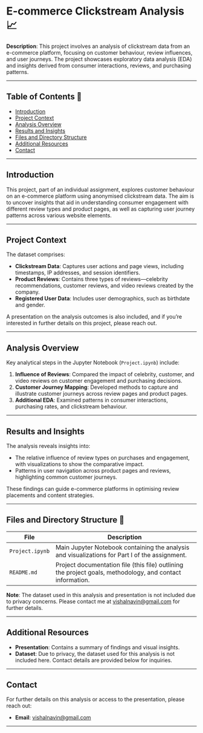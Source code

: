 # E-commerce Clickstream Analysis 📈

**Description**: This project involves an analysis of clickstream data from an e-commerce platform, focusing on customer behaviour, review influences, and user journeys. The project showcases exploratory data analysis (EDA) and insights derived from consumer interactions, reviews, and purchasing patterns.

---

## Table of Contents 📑

- [Introduction](#introduction)
- [Project Context](#project-context)
- [Analysis Overview](#analysis-overview)
- [Results and Insights](#results-and-insights)
- [Files and Directory Structure](#files-and-directory-structure)
- [Additional Resources](#additional-resources)
- [Contact](#contact)

---

## Introduction

This project, part of an individual assignment, explores customer behaviour on an e-commerce platform using anonymised clickstream data. The aim is to uncover insights that aid in understanding consumer engagement with different review types and product pages, as well as capturing user journey patterns across various website elements.

---

## Project Context

The dataset comprises:

- **Clickstream Data**: Captures user actions and page views, including timestamps, IP addresses, and session identifiers.
- **Product Reviews**: Contains three types of reviews—celebrity recommendations, customer reviews, and video reviews created by the company.
- **Registered User Data**: Includes user demographics, such as birthdate and gender.

A presentation on the analysis outcomes is also included, and if you’re interested in further details on this project, please reach out.

---

## Analysis Overview

Key analytical steps in the Jupyter Notebook (`Project.ipynb`) include:

1. **Influence of Reviews**: Compared the impact of celebrity, customer, and video reviews on customer engagement and purchasing decisions.
2. **Customer Journey Mapping**: Developed methods to capture and illustrate customer journeys across review pages and product pages.
3. **Additional EDA**: Examined patterns in consumer interactions, purchasing rates, and clickstream behaviour.

---

## Results and Insights

The analysis reveals insights into:

- The relative influence of review types on purchases and engagement, with visualizations to show the comparative impact.
- Patterns in user navigation across product pages and reviews, highlighting common customer journeys.

These findings can guide e-commerce platforms in optimising review placements and content strategies.

---

## Files and Directory Structure 📂

| File               | Description                                                          |
|--------------------|----------------------------------------------------------------------|
| `Project.ipynb`    | Main Jupyter Notebook containing the analysis and visualizations for Part I of the assignment. |
| `README.md`        | Project documentation file (this file) outlining the project goals, methodology, and contact information. |


**Note**: The dataset used in this analysis and presentation is not included due to privacy concerns. Please contact me at [vishalnavin@gmail.com](mailto:vishalnavin@gmail.com) for further details.

---

## Additional Resources

- **Presentation**: Contains a summary of findings and visual insights.
- **Dataset**: Due to privacy, the dataset used for this analysis is not included here. Contact details are provided below for inquiries.

---

## Contact

For further details on this analysis or access to the presentation, please reach out:

- **Email**: [vishalnavin@gmail.com](mailto:vishalnavin@gmail.com)

---
